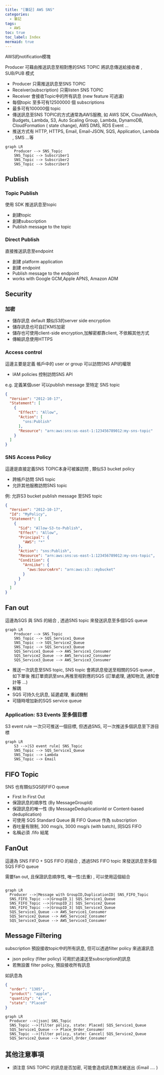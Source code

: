 ```yaml
---
title: "[筆記] AWS SNS"
categories:
  - 筆記
tags:
  - AWS
toc: true
toc_label: Index
mermaid: true
---
```


AWS的notification模塊  

Producer 可藉由推送訊息至相對應的SNS TOPIC 將訊息傳送給接收者 , SUB/PUB 模式

- Producer 只需推送訊息至SNS TOPIC
- Receiver(subscription) 只需listen SNS TOPIC
- Receiver 會接收Topic中的所有訊息 (new feature 可過濾)
- 每個topic 至多可有12500000 個 subscriptions
- 最多可有100000個 topic
- 傳送訊息至SNS TOPIC的方式通常為AWS服務, 如 AWS SDK, CloudWatch, Budgets, Lambda, S3, Auto Scaling Group, Lambda,
  DynamoDB, CloudFormation (
  state change), AWS DMS, RDS Event ...
- 推送方式有 HTTP, HTTPS, Email, Email-JSON, SQS, Application, Lambda , SMS ...等

```mermaid
graph LR
    Producer --> SNS_Topic
    SNS_Topic --> Subscriber1
    SNS_Topic --> Subscriber2
    SNS_Topic --> Subscriber3
```

## Publish

### Topic Publish

使用 SDK 推送訊息至topic

- 創建topic
- 創建subscription
- Publish message to the topic

### Direct Publish

直接推送訊息至endpoint

- 創建 platform application
- 創建 endpoint
- Publish message to the endpoint
- works with Google GCM,Apple APNS, Amazon ADM

## Security

### 加密

- 儲存訊息 default 類似S3的server side encryption
- 儲存訊息也可自訂KMS加密
- 儲存也可使用client-side encryption,加解密都靠client, 不依賴其他方式
- 傳輸訊息使用HTTPS

### Access control

這邊主要是定義 帳戶中的 user or group 可以訪問SNS API的權限

- IAM policies 控制訪問SNS API

e.g. 定義某個user 可以publish message 至特定 SNS topic

```json
{
  "Version": "2012-10-17",
  "Statement": [
    {
      "Effect": "Allow",
      "Action": [
        "sns:Publish"
      ],
      "Resource": "arn:aws:sns:us-east-1:123456789012:my-sns-topic"
    }
  ]
}
```

### SNS Access Policy

這邊是直接定義SNS TOPIC本身可被誰訪問 , 類似S3 bucket policy

- 跨帳戶訪問 SNS topic
- 允許其他服務訪問SNS topic

例: 允許S3 bucket publish message 至SNS topic

```json
{
  "Version": "2012-10-17",
  "Id": "MyPolicy",
  "Statement": [
    {
      "Sid": "Allow-S3-to-Publish",
      "Effect": "Allow",
      "Principal": {
        "AWS": "*"
      },
      "Action": "sns:Publish",
      "Resource": "arn:aws:sns:us-east-1:123456789012:my-sns-topic",
      "Condition": {
        "ArnLike": {
          "aws:SourceArn": "arn:aws:s3:::mybucket"
        }
      }
    }
  ]
}
```

## Fan out

這邊為SQS 與 SNS 的結合 , 透過SNS topic 來發送訊息至多個SQS queue

```mermaid
graph LR
    Producer --> SNS_Topic
    SNS_Topic --> SQS_Service1_Queue
    SNS_Topic --> SQS_Service2_Queue
    SNS_Topic --> SQS_Service3_Queue
    SQS_Service1_Queue --> AWS_Service1_Consumer
    SQS_Service2_Queue --> AWS_Service2_Consumer
    SQS_Service3_Queue --> AWS_Service3_Consumer
```

- 推送一次訊息至SNS topic, SNS topic 會將訊息發送至相關的SQS queue , 如下單後
  推訂單資訊至sns,再推至相對應的SQS (訂單處理, 通知物流, 通知會計等 ...)
- 解耦
- SQS 可持久化訊息, 延遲處理, 重試機制
- 可隨時增加新的SQS service queue

### Application: S3 Events 至多個目標

S3 event rule 一次只可推送一個目標, 但透過SNS, 可一次推送多個訊息至下游目標

```mermaid
graph LR
    S3 -->|S3 event rule| SNS_Topic
    SNS_Topic --> SQS_Service1_Queue
    SNS_Topic --> Lambda
    SNS_Topic --> Email
```

## FIFO Topic

SNS 也有類似SQS的FIFO queue

- First In First Out
- 保證訊息的順序性 (By MessageGroupId)
- 保證訊息的唯一性 (By MessageDeduplicationId or Content-based deduplication)
- 可使用 SQS Standard Queue 與 FIFO Queue 作為 subscription
- 吞吐量有限制, 300 msg/s, 3000 msg/s (with batch), 同SQS FIFO
- 名稱必須 .fifo 結尾

## FanOut

這邊為 SNS FIFO + SQS FIFO 的結合 , 透過SNS FIFO topic 來發送訊息至多個SQS FIFO queue

需要fan out, 且保證訊息順序性, 唯一性(去重) , 可以使用這個組合  

```mermaid

graph LR
  Producer -->|Message with GroupID,DuplicationID| SNS_FIFO_Topic
  SNS_FIFO_Topic -->|GroupID_1| SQS_Service1_Queue
  SNS_FIFO_Topic -->|GroupID_2| SQS_Service2_Queue
  SNS_FIFO_Topic -->|GroupID_3| SQS_Service3_Queue
  SQS_Service1_Queue --> AWS_Service1_Consumer
  SQS_Service2_Queue --> AWS_Service2_Consumer
  SQS_Service3_Queue --> AWS_Service3_Consumer
```


## Message Filtering

subscription 預設接收topic中的所有訊息, 但可以透過filter policy 來過濾訊息  

- json policy (filter policy) 可用於過濾送至subscription的訊息
- 若無設置 filter policy, 預設接收所有訊息

如訊息為 

```json
{
  "order": "1305",
  "product": "apple",
  "quantity": "4",
  "state": "Placed"
}
```


```mermaid
graph LR
  Producer -->|json| SNS_Topic
  SNS_Topic -->|filter policy, state: Placed| SQS_Service1_Queue
  SQS_Service1_Queue --> Place_Order_Consumer
  SNS_Topic -->|filter policy, state: Cancel| SQS_Service2_Queue
  SQS_Service2_Queue --> Cancel_Order_Consumer
```


## 其他注意事項

- 須注意 SNS TOPIC 的訊息是否加密, 可能會造成訊息無法被送出 (Email .... )
